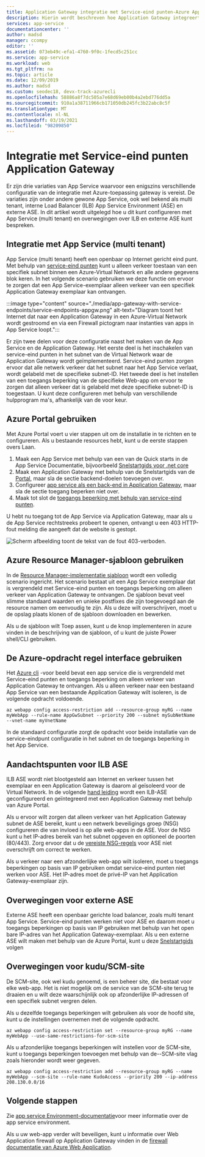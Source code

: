 ```yaml
---
title: Application Gateway integratie met Service-eind punten-Azure App Service | Microsoft Docs
description: Hierin wordt beschreven hoe Application Gateway integreert met Azure App Service beveiligd met Service-eind punten.
services: app-service
documentationcenter: ''
author: madsd
manager: ccompy
editor: ''
ms.assetid: 073eb49c-efa1-4760-9f0c-1fecd5c251cc
ms.service: app-service
ms.workload: web
ms.tgt_pltfrm: na
ms.topic: article
ms.date: 12/09/2019
ms.author: madsd
ms.custom: seodec18, devx-track-azurecli
ms.openlocfilehash: 58886a8f7dc505a7e68d69eb00b4a2ebd776dd5a
ms.sourcegitcommit: 910a1a38711966cb171050db245fc3b22abc8c5f
ms.translationtype: MT
ms.contentlocale: nl-NL
ms.lasthandoff: 03/19/2021
ms.locfileid: "98209850"
---
```

# <a name="application-gateway-integration-with-service-endpoints"></a>Integratie met Service-eind punten Application Gateway
Er zijn drie variaties van App Service waarvoor een enigszins verschillende configuratie van de integratie met Azure-toepassing gateway is vereist. De variaties zijn onder andere gewone App Service, ook wel bekend als multi tenant, interne Load Balancer (ILB) App Service Environment (ASE) en externe ASE. In dit artikel wordt uitgelegd hoe u dit kunt configureren met App Service (multi tenant) en overwegingen over ILB en externe ASE kunt bespreken.

## <a name="integration-with-app-service-multi-tenant"></a>Integratie met App Service (multi tenant)
App Service (multi tenant) heeft een openbaar op Internet gericht eind punt. Met behulp van [service-eind punten](../../virtual-network/virtual-network-service-endpoints-overview.md) kunt u alleen verkeer toestaan van een specifiek subnet binnen een Azure-Virtual Network en alle andere gegevens blok keren. In het volgende scenario gebruiken we deze functie om ervoor te zorgen dat een App Service-exemplaar alleen verkeer van een specifiek Application Gateway exemplaar kan ontvangen.

:::image type="content" source="./media/app-gateway-with-service-endpoints/service-endpoints-appgw.png" alt-text="Diagram toont het Internet dat naar een Application Gateway in een Azure-Virtual Network wordt gestroomd en via een Firewall pictogram naar instanties van apps in App Service loopt.":::

Er zijn twee delen voor deze configuratie naast het maken van de App Service en de Application Gateway. Het eerste deel is het inschakelen van service-eind punten in het subnet van de Virtual Network waar de Application Gateway wordt geïmplementeerd. Service-eind punten zorgen ervoor dat alle netwerk verkeer dat het subnet naar het App Service verlaat, wordt gelabeld met de specifieke subnet-ID. Het tweede deel is het instellen van een toegangs beperking van de specifieke Web-app om ervoor te zorgen dat alleen verkeer dat is gelabeld met deze specifieke subnet-ID is toegestaan. U kunt deze configureren met behulp van verschillende hulpprogram ma's, afhankelijk van de voor keur.

## <a name="using-azure-portal"></a>Azure Portal gebruiken
Met Azure Portal voert u vier stappen uit om de installatie in te richten en te configureren. Als u bestaande resources hebt, kunt u de eerste stappen overs Laan.
1. Maak een App Service met behulp van een van de Quick starts in de App Service Documentatie, bijvoorbeeld [Snelstartgids voor .net core](../quickstart-dotnetcore.md)
2. Maak een Application Gateway met behulp van de Snelstartgids van de [Portal](../../application-gateway/quick-create-portal.md), maar sla de sectie backend-doelen toevoegen over.
3. Configureer [app service als een back-end in Application Gateway](../../application-gateway/configure-web-app-portal.md), maar sla de sectie toegang beperken niet over.
4. Maak tot slot de [toegangs beperking met behulp van service-eind punten](../../app-service/app-service-ip-restrictions.md#set-a-service-endpoint-based-rule).

U hebt nu toegang tot de App Service via Application Gateway, maar als u de App Service rechtstreeks probeert te openen, ontvangt u een 403 HTTP-fout melding die aangeeft dat de website is gestopt.

![Scherm afbeelding toont de tekst van de fout 403-verboden.](./media/app-gateway-with-service-endpoints/website-403-forbidden.png)

## <a name="using-azure-resource-manager-template"></a>Azure Resource Manager-sjabloon gebruiken
In de [Resource Manager-implementatie sjabloon][template-app-gateway-app-service-complete] wordt een volledig scenario ingericht. Het scenario bestaat uit een App Service exemplaar dat is vergrendeld met Service-eind punten en toegangs beperking om alleen verkeer van Application Gateway te ontvangen. De sjabloon bevat veel slimme standaard waarden en unieke postfixes die zijn toegevoegd aan de resource namen om eenvoudig te zijn. Als u deze wilt overschrijven, moet u de opslag plaats klonen of de sjabloon downloaden en bewerken. 

Als u de sjabloon wilt Toep assen, kunt u de knop implementeren in azure vinden in de beschrijving van de sjabloon, of u kunt de juiste Power shell/CLI gebruiken.

## <a name="using-azure-command-line-interface"></a>De Azure-opdracht regel interface gebruiken
Het [Azure cli](../../app-service/scripts/cli-integrate-app-service-with-application-gateway.md) -voor beeld bevat een app service die is vergrendeld met Service-eind punten en toegangs beperking om alleen verkeer van Application Gateway te ontvangen. Als u alleen verkeer naar een bestaand App Service van een bestaande Application Gateway wilt isoleren, is de volgende opdracht voldoende.

```azurecli-interactive
az webapp config access-restriction add --resource-group myRG --name myWebApp --rule-name AppGwSubnet --priority 200 --subnet mySubNetName --vnet-name myVnetName
```

In de standaard configuratie zorgt de opdracht voor beide installatie van de service-eindpunt configuratie in het subnet en de toegangs beperking in het App Service.

## <a name="considerations-for-ilb-ase"></a>Aandachtspunten voor ILB ASE
ILB ASE wordt niet blootgesteld aan Internet en verkeer tussen het exemplaar en een Application Gateway is daarom al geïsoleerd voor de Virtual Network. In de volgende [hand leiding](../environment/integrate-with-application-gateway.md) wordt een ILB-ASE geconfigureerd en geïntegreerd met een Application Gateway met behulp van Azure Portal. 

Als u ervoor wilt zorgen dat alleen verkeer van het Application Gateway subnet de ASE bereikt, kunt u een netwerk beveiligings groep (NSG) configureren die van invloed is op alle web-apps in de ASE. Voor de NSG kunt u het IP-adres bereik van het subnet opgeven en optioneel de poorten (80/443). Zorg ervoor dat u de [vereiste NSG-regels](../environment/network-info.md#network-security-groups) voor ASE niet overschrijft om correct te werken.

Als u verkeer naar een afzonderlijke web-app wilt isoleren, moet u toegangs beperkingen op basis van IP gebruiken omdat service-eind punten niet werken voor ASE. Het IP-adres moet de privé-IP van het Application Gateway-exemplaar zijn.

## <a name="considerations-for-external-ase"></a>Overwegingen voor externe ASE
Externe ASE heeft een openbaar gerichte load balancer, zoals multi tenant App Service. Service-eind punten werken niet voor ASE en daarom moet u toegangs beperkingen op basis van IP gebruiken met behulp van het open bare IP-adres van het Application Gateway-exemplaar. Als u een externe ASE wilt maken met behulp van de Azure Portal, kunt u deze [Snelstartgids](../environment/create-external-ase.md) volgen

[template-app-gateway-app-service-complete]: https://github.com/Azure/azure-quickstart-templates/tree/master/201-web-app-with-app-gateway-v2/ "Azure Resource Manager sjabloon voor het volledige scenario"

## <a name="considerations-for-kuduscm-site"></a>Overwegingen voor kudu/SCM-site
De SCM-site, ook wel kudu genoemd, is een beheer site, die bestaat voor elke web-app. Het is niet mogelijk om de service van de SCM-site terug te draaien en u wilt deze waarschijnlijk ook op afzonderlijke IP-adressen of een specifiek subnet vergren delen.

Als u dezelfde toegangs beperkingen wilt gebruiken als voor de hoofd site, kunt u de instellingen overnemen met de volgende opdracht.

```azurecli-interactive
az webapp config access-restriction set --resource-group myRG --name myWebApp --use-same-restrictions-for-scm-site
```

Als u afzonderlijke toegangs beperkingen wilt instellen voor de SCM-site, kunt u toegangs beperkingen toevoegen met behulp van de--SCM-site vlag zoals hieronder wordt weer gegeven.

```azurecli-interactive
az webapp config access-restriction add --resource-group myRG --name myWebApp --scm-site --rule-name KudoAccess --priority 200 --ip-address 208.130.0.0/16
```

## <a name="next-steps"></a>Volgende stappen
Zie [app service Environment-documentatie](/azure/app-service/environment)voor meer informatie over de app service environment.

Als u uw web-app verder wilt beveiligen, kunt u informatie over Web Application firewall op Application Gateway vinden in de [firewall documentatie van Azure Web Application](../../web-application-firewall/ag/ag-overview.md).
